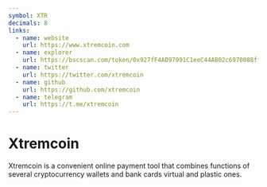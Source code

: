 ```yaml
---
symbol: XTR
decimals: 8
links:
  - name: website
    url: https://www.xtremcoin.com
  - name: explorer
    url: https://bscscan.com/token/0x927fF4AD97991C1eeC44AB02c6970088ffa85250
  - name: twitter
    url: https://twitter.com/xtremcoin
  - name: github
    url: https://github.com/xtremcoin
  - name: telegram
    url: https://t.me/xtremcoin
---
```


# Xtremcoin

Xtremcoin is a convenient online payment tool that combines functions of several cryptocurrency wallets and bank cards virtual and plastic ones.
